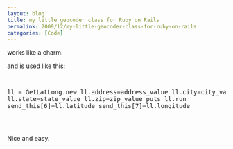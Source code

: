 ```yaml
---
layout: blog
title: my little geocoder class for Ruby on Rails
permalink: 2009/12/my-little-geocoder-class-for-ruby-on-rails
categories: [Code]
---
```


<p>works like a charm.</p>
<script src="https://gist.github.com/860798.js?file=geocoder.rb"></script><p>
and is used like this:</p>
<pre>

ll = GetLatLong.new
ll.address=address_value
ll.city=city_value
ll.state=state_value
ll.zip=zip_value
puts ll.run
send_this[6]=ll.latitude
send_this[7]=ll.longitude

</pre><p>
Nice and easy.</p>
